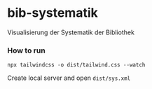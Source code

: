 # bib-systematik
Visualisierung der Systematik der Bibliothek

### How to run
`npx tailwindcss -o dist/tailwind.css --watch`

Create local server and open `dist/sys.xml`